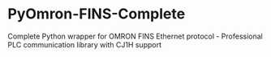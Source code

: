 # PyOmron-FINS-Complete
Complete Python wrapper for OMRON FINS Ethernet protocol - Professional PLC communication library with CJ1H support
